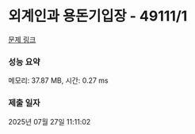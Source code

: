 # 외계인과 용돈기입장 - 49111/1 

[문제 링크](https://level.goorm.io/exam/49111/%EC%99%B8%EA%B3%84%EC%9D%B8%EA%B3%BC-%EC%9A%A9%EB%8F%88%EA%B8%B0%EC%9E%85%EC%9E%A5/quiz/1) 

### 성능 요약

메모리: 37.87 MB, 시간: 0.27 ms

### 제출 일자

2025년 07월 27일 11:11:02

